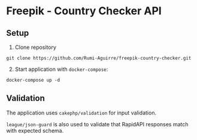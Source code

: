# Freepik - Country Checker API
## Setup
1. Clone repository
```
git clone https://github.com/Rumi-Aguirre/freepik-country-checker.git
```

2. Start application with `docker-compose`:
```
docker-compose up -d
```

## Validation
The application uses `cakephp/validation` for input validation.

`league/json-guard` is also used to validate that RapidAPI responses match with expected schema.

